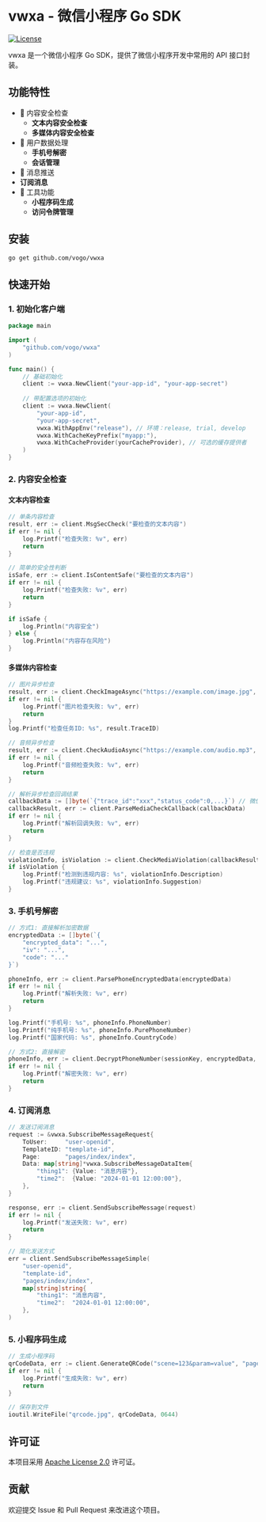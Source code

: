 # vwxa - 微信小程序 Go SDK

[![License](https://img.shields.io/badge/license-Apache%202.0-green.svg)](LICENSE)

vwxa 是一个微信小程序 Go SDK，提供了微信小程序开发中常用的 API 接口封装。

## 功能特性

- 🔐 内容安全检查
  - **文本内容安全检查** 
  - **多媒体内容安全检查** 
- 📱 用户数据处理
  - **手机号解密**
  - **会话管理**
-  📨 消息推送
  - **订阅消息**
- 🔗 工具功能
  - **小程序码生成**
  - **访问令牌管理**

## 安装

```bash
go get github.com/vogo/vwxa
```

## 快速开始

### 1. 初始化客户端

```go
package main

import (
    "github.com/vogo/vwxa"
)

func main() {
    // 基础初始化
    client := vwxa.NewClient("your-app-id", "your-app-secret")
    
    // 带配置选项的初始化
    client := vwxa.NewClient(
        "your-app-id", 
        "your-app-secret",
        vwxa.WithAppEnv("release"), // 环境：release, trial, develop
        vwxa.WithCacheKeyPrefix("myapp:"),
        vwxa.WithCacheProvider(yourCacheProvider), // 可选的缓存提供者
    )
}
```

### 2. 内容安全检查

#### 文本内容检查

```go
// 单条内容检查
result, err := client.MsgSecCheck("要检查的文本内容")
if err != nil {
    log.Printf("检查失败: %v", err)
    return
}

// 简单的安全性判断
isSafe, err := client.IsContentSafe("要检查的文本内容")
if err != nil {
    log.Printf("检查失败: %v", err)
    return
}

if isSafe {
    log.Println("内容安全")
} else {
    log.Println("内容存在风险")
}
```

#### 多媒体内容检查

```go
// 图片异步检查
result, err := client.CheckImageAsync("https://example.com/image.jpg", 1, "user-openid")
if err != nil {
    log.Printf("图片检查失败: %v", err)
    return
}
log.Printf("检查任务ID: %s", result.TraceID)

// 音频异步检查
result, err := client.CheckAudioAsync("https://example.com/audio.mp3", 1, "user-openid")
if err != nil {
    log.Printf("音频检查失败: %v", err)
    return
}

// 解析异步检查回调结果
callbackData := []byte(`{"trace_id":"xxx","status_code":0,...}`) // 微信回调数据
callbackResult, err := client.ParseMediaCheckCallback(callbackData)
if err != nil {
    log.Printf("解析回调失败: %v", err)
    return
}

// 检查是否违规
violationInfo, isViolation := client.CheckMediaViolation(callbackResult)
if isViolation {
    log.Printf("检测到违规内容: %s", violationInfo.Description)
    log.Printf("违规建议: %s", violationInfo.Suggestion)
}
```

### 3. 手机号解密

```go
// 方式1: 直接解析加密数据
encryptedData := []byte(`{
    "encrypted_data": "...",
    "iv": "...",
    "code": "..."
}`)

phoneInfo, err := client.ParsePhoneEncryptedData(encryptedData)
if err != nil {
    log.Printf("解析失败: %v", err)
    return
}

log.Printf("手机号: %s", phoneInfo.PhoneNumber)
log.Printf("纯手机号: %s", phoneInfo.PurePhoneNumber)
log.Printf("国家代码: %s", phoneInfo.CountryCode)

// 方式2: 直接解密
phoneInfo, err := client.DecryptPhoneNumber(sessionKey, encryptedData, iv)
if err != nil {
    log.Printf("解密失败: %v", err)
    return
}
```

### 4. 订阅消息

```go
// 发送订阅消息
request := &vwxa.SubscribeMessageRequest{
    ToUser:     "user-openid",
    TemplateID: "template-id",
    Page:       "pages/index/index",
    Data: map[string]*vwxa.SubscribeMessageDataItem{
        "thing1": {Value: "消息内容"},
        "time2":  {Value: "2024-01-01 12:00:00"},
    },
}

response, err := client.SendSubscribeMessage(request)
if err != nil {
    log.Printf("发送失败: %v", err)
    return
}

// 简化发送方式
err = client.SendSubscribeMessageSimple(
    "user-openid",
    "template-id",
    "pages/index/index",
    map[string]string{
        "thing1": "消息内容",
        "time2":  "2024-01-01 12:00:00",
    },
)
```

### 5. 小程序码生成

```go
// 生成小程序码
qrCodeData, err := client.GenerateQRCode("scene=123&param=value", "pages/index/index")
if err != nil {
    log.Printf("生成失败: %v", err)
    return
}

// 保存到文件
ioutil.WriteFile("qrcode.jpg", qrCodeData, 0644)
```

## 许可证

本项目采用 [Apache License 2.0](LICENSE) 许可证。

## 贡献

欢迎提交 Issue 和 Pull Request 来改进这个项目。